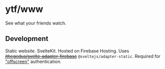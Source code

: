 # ytf/www

See what your friends watch.

## Development

Static website. SvelteKit.
Hosted on Firebase Hosting.
Uses ~~[jthegedus/svelte-adapter-firebase](https://github.com/jthegedus/svelte-adapter-firebase)~~ `@sveltejs/adapter-static`.
Required for ["offscreen"](https://firebase.google.com/docs/auth/web/chrome-extension) authentication.
